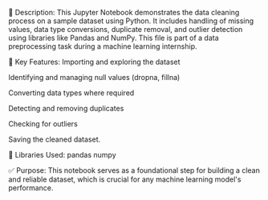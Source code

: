 📌 Description:
This Jupyter Notebook demonstrates the data cleaning process on a sample dataset using Python. It includes handling of missing values, data type conversions, duplicate removal, and outlier detection using libraries like Pandas and NumPy. This file is part of a data preprocessing task during a machine learning internship.

🔧 Key Features:
Importing and exploring the dataset

Identifying and managing null values (dropna, fillna)

Converting data types where required

Detecting and removing duplicates

Checking for outliers

Saving the cleaned dataset.

🧰 Libraries Used:
    pandas
    numpy

✅ Purpose:
This notebook serves as a foundational step for building a clean and reliable dataset, which is crucial for any machine learning model's performance.
